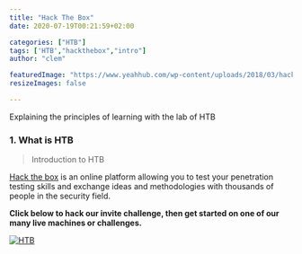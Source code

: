 ```yaml
---
title: "Hack The Box"
date: 2020-07-19T00:21:59+02:00

categories: ["HTB"]
tags: ['HTB',"hackthebox","intro"]
author: "clem"

featuredImage: "https://www.yeahhub.com/wp-content/uploads/2018/03/hackthebox.png"
resizeImages: false

---
```


Explaining the principles of learning with the lab of HTB

<!--more-->
### 1. What is HTB


> Introduction to HTB


[Hack the box](http://hackthebox.eu) is an online platform allowing you to test your penetration testing skills and exchange ideas and methodologies with thousands of people in the security field. 

**Click below to hack our invite challenge, then get started on one of our many live machines or challenges.**

[![HTB](https://img.webmd.com/dtmcms/live/webmd/consumer_assets/site_images/article_thumbnails/other/cat_relaxing_on_patio_other/1800x1200_cat_relaxing_on_patio_other.jpg)](https://www.hackthebox.eu)
